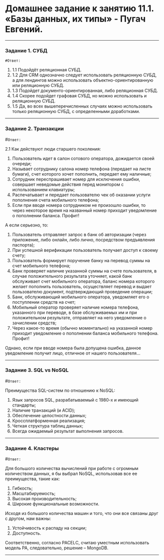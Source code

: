 # Домашнее задание к занятию 11.1. «Базы данных, их типы» - Пугач Евгений.


---

### Задание 1. СУБД

`#Ответ:`

1. 1.1 Подойдёт реляционная СУБД.
2. 1.2 Для CRM однозначно следует использовать реляционную СУБД, а для лендингов можно использовать объектно-ориентированную или реляционную СУБД.
3. 1.3 Подойдет документо-ориентированная, либо реляционная СУБД.
4. 1.4 Скорее подойдет графовая СУБД, но можно использовать и реляционную СУБД.
5. 1.5 Да, во всех вышеперечисленных случаях можно использовать только реляционную СУБД, с определенными доработками.


---

### Задание 2. Транзакции

#`Ответ:`

2.1 Как действуют люди старшего поколения:

1. Пользователь идет в салон сотового оператора, дожидается своей очереди;
2. Называет сотруднику салона номер телефона (передает на листе бумаги), счет которого хочет пополнить, передает ему наличные;
3. Сотрудник переспрашивает номер для исключения ошибки, совершает неведомые действия перед монитором с использованием клавиатуры;
4. Распечатывает и передает пользователю чек об оказании услуги пополнения счета мобильного телефона;
5. Если при вводе номера сотрудником не произошло ошибки, то через некоторое время на названный номер приходит уведомление о пополнении баланса. Профит!

А если серьезно, то:

1. Пользователь отправляет запрос в банк об авторизации (через приложение, либо онлайн, либо лично, посредством предъявления паспорта);
2. При успешной верификации пользователь получает доступ к своему счету;
3. Пользователь формирует поручение банку на перевод суммы на счет мобильного телефона;
4. Банк проверяет наличие указанной суммы на счете пользователя, в случае положительного результата уточняет, какой банк обслуживает счет мобильного оператора, баланс номера которого желает пополнить пользователь, осуществляет перевод и выдает пользователю документ, подтверждающий проведение операции;
5. Банк, обслуживающий мобильного оператора, уведомляет его о поступлении средств на счет;
6. Мобильный оператор проверяет наличие номера телефона, указанного при переводе, в базе обслуживаемых им и при положительном результате, отправляет на него уведомление о зачислении средств;
7. Через какое-то время (обычно моментально) на указанной номер приходит уведомление о пополнении баланса мобильного телефона. Профит!

Однако, если при вводе номера была допущена ошибка, данное уведомление получит лицо, отличное от нашего пользователя…


---

### Задание 3. SQL vs NoSQL

#`Ответ:`

Преимущества SQL-систем по отношению к NoSQL:

1. Язык запросов SQL, разрабатываемый с 1980-х и имеющий стандарты;
2. Наличие транзакций (и ACID);
3. Обеспечение целостности данных;
4. Кроссплатформенная реализация;
5. Четкая структура таблиц данных;
6. Всегда ожидаемый результат выполнения запросов.


---

### Задание 4. Кластеры

#`Ответ:`

Для большого количества вычислений при работе с огромным количеством данных, я бы выбрал NoSQL, использовав все ее преимущества, такие как:

1. Гибкость;
2. Масштабируемость;
3. Высокая производительность;
4. Широкие функциональные возможности.

Исходя из большого количества машин и того, что они все связаны друг с другом, нам важны:

1. Устойчивость к распаду на секции;
2. Доступность.

Соответственно, согласно PACELС, считаю уместным использовать модель PA, следовательно, решение – MongoDB.


---
